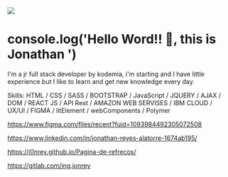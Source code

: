<!--
### Hi there 👋



**J0nRey/J0nRey** is a ✨ _special_ ✨ repository because its `README.md` (this file) appears on your GitHub profile.

Here are some ideas to get you started:

- 🔭 I’m currently working on ...
- 🌱 I’m currently learning ...
- 👯 I’m looking to collaborate on ...
- 🤔 I’m looking for help with ...
- 💬 Ask me about ...
- 📫 How to reach me: ...
- 😄 Pronouns: ...
- ⚡ Fun fact: ...
-->

![](https://i0.wp.com/19rehab.co.uk/wp-content/uploads/2014/03/generic-banner-background.jpg?fit=1454%2C368&ssl=1)

# console.log('Hello Word!! 👋, this is Jonathan ')

I'm a jr full stack developer by kodemia, i'm starting and I have little experience but I like to learn and get new knowledge every day.

Skills: HTML / CSS / SASS / BOOTSTRAP / JavaScript / JQUERY / AJAX / DOM / REACT JS / API Rest / AMAZON WEB SERVISES / IBM CLOUD / UX/UI / FIGMA / litElement / webComponents / Polymer

https://www.figma.com/files/recent?fuid=1093984492305072508

https://www.linkedin.com/in/jonathan-reyes-alatorre-1674ab195/

https://j0nrey.github.io/Pagina-de-refrecos/

https://gitlab.com/ing.jonrey




